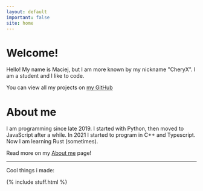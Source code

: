```yaml
---
layout: default
important: false
site: home
---
```


# Welcome!

Hello! My name is Maciej, but I am more known by my nickname "CheryX". I am a student and I like to code.
        
You can view all my projects on [my GitHub](https://github.com/CheryX")
        
# About me

I am programming since late 2019. I started with Python, then moved to JavaScript after a while. In 2021 I started to program in C++ and Typescript. Now I am learning Rust (sometimes).

Read more on my [About me](/about) page!

---

Cool things i made:

{% include stuff.html %}